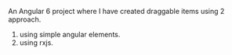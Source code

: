An Angular 6 project where I have created draggable items using 2 approach.

1) using simple angular elements.
2) using rxjs.
